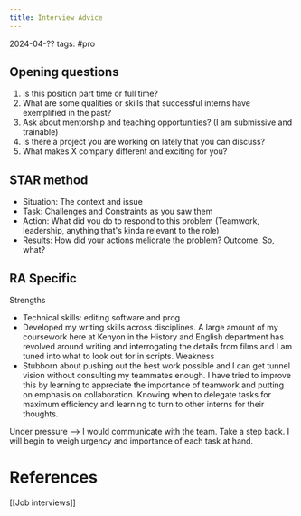 ```yaml
---
title: Interview Advice
---
```

2024-04-??
tags: #pro
## Opening questions
1. Is this position part time or full time?
2. What are some qualities or skills that successful interns have exemplified in the past?
3. Ask about mentorship and teaching opportunities? (I am submissive and trainable)
4. Is there a project you are working on lately that you can discuss? 
5. What makes X company different and exciting for you?
## STAR method
* Situation: The context and issue 
* Task: Challenges and Constraints as you saw them
* Action: What did you do to respond to this problem (Teamwork, leadership, anything that's kinda relevant to the role)
* Results: How did your actions meliorate the problem? Outcome.
So, what?
## RA Specific
Strengths
- Technical skills: editing software and prog
- Developed my writing skills across disciplines. A large amount of my coursework here at Kenyon in the History and English department has revolved around writing and interrogating the details from films and I am tuned into what to look out for in scripts. 
Weakness
- Stubborn about pushing out the best work possible and I can get tunnel vision without consulting my teammates enough. I have tried to improve this by learning to appreciate the importance of teamwork and putting on emphasis on collaboration. Knowing when to delegate tasks for maximum efficiency and learning to turn to other interns for their thoughts. 

Under pressure --> I would communicate with the team. Take a step back. I will begin to weigh urgency and importance of each task at hand. 
# References
[[Job interviews]]